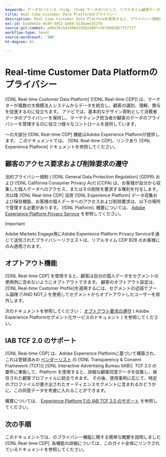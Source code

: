 ```yaml
---
keywords: データガバナンス rtcdp、rtcdp データガバナンス、リアルタイム顧客データプロファイルデータガバナンス、プライバシー rtcdp、rtcdp プライバシー
title: Real-time Customer Data Platformのプライバシー
description: Real-time Customer Data Platformを使用すると、プライバシー規制に準拠したデータ操作を維持するプロセスを合理化できます。
exl-id: bcb0e42e-4549-4952-bb69-5534aee353f8
source-git-commit: ad0d38cbd249642d582a807c5679065827f57717
workflow-type: tm+mt
source-wordcount: '386'
ht-degree: 6%

---
```


# Real-time Customer Data Platformのプライバシー

[!DNL Real-time Customer Data Platform] ([!DNL Real-time CDP]) は、マーケターが複数の大規模法人システムからデータを統合し、顧客の識別、理解、関与を促進するのに役立ちます。 アドビでは、基本的なデザイン原則として消費者データのプライバシーを保持し、マーケティング担当者が顧客のデータのプライバシーを管理するのに役立つ様々なコントロールを提供しています。

～の大部分 [!DNL Real-time CDP] 機能はAdobe Experience Platformが提供します。 このドキュメントでは、 [!DNL Real-time CDP]、リンクあり [!DNL Experience Platform] ドキュメントを参照してください。

## 顧客のアクセス要求および削除要求の遵守

法的プライバシー規制 ( [!DNL General Data Protection Regulation] (GDPR) および [!DNL California Consumer Privacy Act] (CCPA) は、お客様が自分から収集した個人データへのアクセス、またはその削除を要求する権利を付与します。 次以降 [!DNL Real-time CDP] 活用 [!DNL Experience Platform] データ収集および保存機能、お客様の個人データへのアクセスおよび削除要求は、以下の場所で管理する必要があります。 [!DNL Platform]. 概要については、 [Adobe Experience Platform Privacy Service](../../privacy-service/home.md) を参照してください。

>[!IMPORTANT]
>
> Adobe Marketo Engage用にAdobe Experience Platform Privacy Serviceを通じて送信されたプライバシーリクエストは、リアルタイム CDP B2B のお客様にのみ適用されます。

## オプトアウト機能

[!DNL Real-time CDP] を使用すると、顧客は自分の個人データをセグメントの使用例に含めないようにオプトアウトできます。 顧客のオプトアウト設定は、 [!DNL Real-time Customer Profile]を適用するには、セグメントの述語でブール論理 (「AND NOT」) を使用してセグメントからオプトアウトしたユーザーを除外します。

次のドキュメントを参照してください： [オプトアウト要求の遵守](../../segmentation/consents.md) ( Adobe Experience Platformセグメント化サービスのドキュメント ) を参照してください。

## IAB TCF 2.0 のサポート

[!DNL Real-time CDP] は、Adobe Experience Platformに基づいて構築され、これは登録済みの [ベンダーリスト](https://iabeurope.eu/vendor-list-tcf-v2-0/) の [!DNL Transparency & Consent Framework (TCF)]( [!DNL Interactive Advertising Bureau (IAB)]. TCF 2.0 の要件に準拠して、Platform を使用すると、詳細な顧客同意データを収集し、保存された顧客プロファイルに統合できます。 その後、使用事例に応じて、特定のプロファイルが書き出されたオーディエンスセグメントに含まれるかどうかに、この同意データを考慮に入れることができます。

概要については、 [Experience Platformでの IAB TCF 2.0 のサポート](../../landing/governance-privacy-security/consent/iab/overview.md) を参照してください。

## 次の手順

このドキュメントでは、のプライバシー機能に関する簡単な概要を説明しました [!DNL Real-time CDP]. 各機能の詳細については、このガイド全体にリンクされているドキュメントを参照してください。
